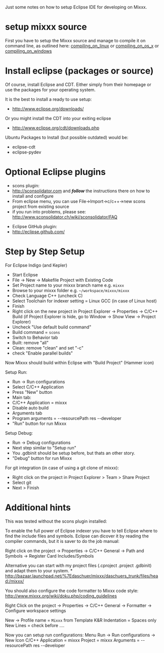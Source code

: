 Just some notes on how to setup Eclipse IDE for developing on Mixxx.

# setup mixxx source

First you have to setup the Mixxx source and manage to compile it on
command line, as outlined here:
[compiling\_on\_linux](compiling_on_linux) or
[compiling\_on\_os\_x](compiling_on_os_x) or
[compiling\_on\_windows](compiling_on_windows)

# Install eclipse (packages or source)

Of course, install Eclipse and CDT. Either simply from their homepage or
use the packages for your operating system.

It is the best to install a ready to use setup:

  - <http://www.eclipse.org/downloads/>

Or you might install the CDT into your exiting eclipse

  - <http://www.eclipse.org/cdt/downloads.php>

Ubuntu Packages to Install (but possible outdated) would be:

  - eclipse-cdt
  - eclipse-pydev

# Optional Eclipse plugins

  - scons plugin: 
  - <http://sconsolidator.com> and ***follow*** the instructions there
    on how to install and configure
  - From eclipse menu, you can use File-\>Import-\>c/c++-\>new scons
    project from existing source 
  - if you run into problems, please see:
    <http://www.sconsolidator.ch/wiki/sconsolidator/FAQ>

<!-- end list -->

  - Eclipse GitHub plugin:
  - <http://eclipse.github.com/>

# Step by Step Setup

For Eclipse Indigo (and Kepler)

  - Start Eclipse
  - File -\> New -\> Makefile Project with Existing Code
  - Set Project name to your mixxx branch name e.g. `mixxx`
  - Browse to your mixxx folder e.g. `~/workspace/mixxx/mixxx`
  - Check Language C++ (uncheck C)
  - Select Toolchain for indexer setting = Linux GCC (in case of Linux
    host) 
  - Finish 
  - Right click on the new project in Project Explorer -\> Properties
    -\> C/C++ Build (if Project Explorer is hide, go to Window -\> Show
    View -\> Project Explorer)
  - Uncheck "Use default build command"
  - Build command = `scons`
  - Switch to Behavior tab
  - Built: remove "all"
  - Clean: remove "clean" and set "-c"
  - check "Enable parallel builds" 

Now Mixxx should build within Eclipse with "Build Project" (Hammer icon)

Setup Run:

  - Run -\> Run configurations 
  - Select C/C++ Application 
  - Press "New" button 
  - Main tab:
  - C/C++ Application = mixxx
  - Disable auto build
  - Arguments tab 
  - Program arguments = --resourcePath res --developer 
  - "Run" button for run Mixxx

Setup Debug:

  - Run -\> Debug configurations 
  - Next step similar to "Setup run"
  - You .gdbinit should be setup before, but thats an other story.
  - "Debug" button for run Mixxx

For git integration (in case of using a git clone of mixxx):

  - Right click on the project in Project Explorer \> Team \> Share
    Project
  - Select git 
  - Next \> Finish 

# Additional hints

This was tested without the scons plugin installed:

To enable the full power of Eclipse indexer you have to tell Eclipse
where to find the include files and symbols. Eclipse can dicover it by
reading the compiler commands, but it is saver to do the job manual:

Right click on the project -\> Properties -\> C/C++ General -\> Path and
Symbols -\> Register Card Includes/Symbols

Alternative you can start with my project files (.cproject .project
.gdbinit) and adapt them to your system. \*
<http://bazaar.launchpad.net/%7Edaschuer/mixxx/daschuers_trunk/files/head:/mixxx/>

You should also configure the code formatter to Mixxx code style:
<http://www.mixxx.org/wiki/doku.php/coding_guidelines>

Right Click on the project -\> Properties -\> C/C++ General -\>
Formatter -\> Configure workspace settings

New -\> Profile name = `Mixxx` from Template K\&R Indentation = Spaces
only New Lines = check before ....

Now you can setup run configurations: Menu Run -\> Run configurations
-\> New Icon C/C++ Application = mixxx Project = mixxx Arguments =
--resourcePath res --developer

